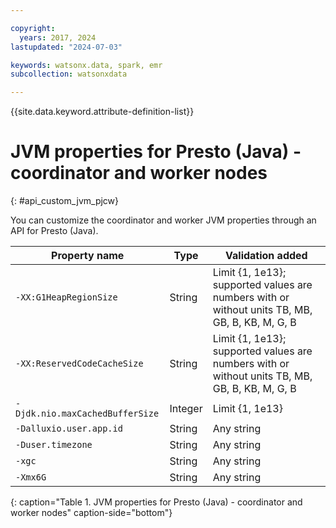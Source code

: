 ```yaml
---

copyright:
  years: 2017, 2024
lastupdated: "2024-07-03"

keywords: watsonx.data, spark, emr
subcollection: watsonxdata

---
```


{{site.data.keyword.attribute-definition-list}}

# JVM properties for Presto (Java) - coordinator and worker nodes
{: #api_custom_jvm_pjcw}

You can customize the coordinator and worker JVM properties through an API for Presto (Java).

| Property name | Type | Validation added |
| --- | --- | --- |
| `-XX:G1HeapRegionSize` | String | Limit {1, 1e13}; supported values are numbers with or without units TB, MB, GB, B, KB, M, G, B |
| `-XX:ReservedCodeCacheSize` | String | Limit {1, 1e13}; supported values are numbers with or without units TB, MB, GB, B, KB, M, G, B |
| `-Djdk.nio.maxCachedBufferSize` | Integer | Limit {1, 1e13} |
| `-Dalluxio.user.app.id` | String | Any string |
| `-Duser.timezone` | String | Any string |
| `-xgc` | String | Any string |
| `-Xmx6G` | String | Any string |
{: caption="Table 1. JVM properties for Presto (Java) - coordinator and worker nodes" caption-side="bottom"}
